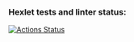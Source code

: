 ### Hexlet tests and linter status:
[![Actions Status](https://github.com/dmitryfirsanov/frontend-project-lvl1/workflows/hexlet-check/badge.svg)](https://github.com/dmitryfirsanov/frontend-project-lvl1/actions)